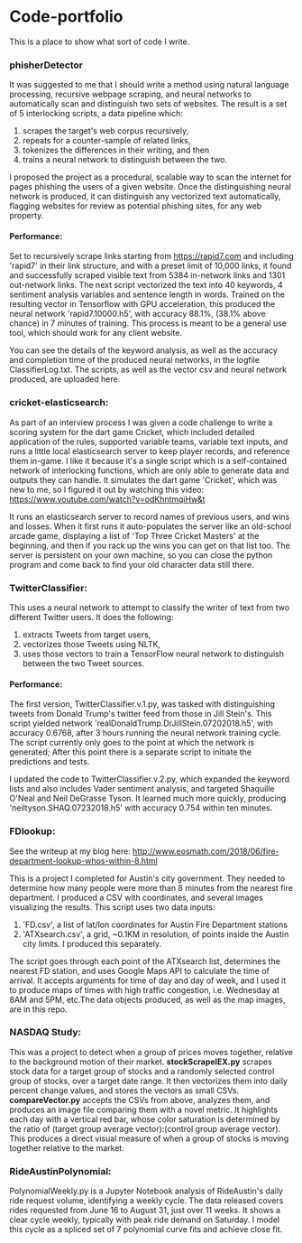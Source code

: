 # Code-portfolio
This is a place to show what sort of code I write.

### phisherDetector
It was suggested to me that I should write a method using natural language processing, recursive webpage scraping, and neural networks to automatically scan and distinguish two sets of websites. The result is a set of 5 interlocking scripts, a data pipeline which: 
1. scrapes the target's web corpus recursively, 
2. repeats for a counter-sample of related links, 
3. tokenizes the differences in their writing, and then 
4. trains a neural network to distinguish between the two.

I proposed the project as a procedural, scalable way to scan the internet for pages phishing the users of a given website. Once the distinguishing neural network is produced, it can distinguish any vectorized text automatically, flagging websites for review as potential phishing sites, for any web property.

#### Performance:
Set to recursively scrape links starting from https://rapid7.com and including 'rapid7' in their link structure, and with a preset limit of 10,000 links, it found and successfully scraped visible text from 5384 in-network links and 1301 out-network links. The next script vectorized the text into 40 keywords, 4 sentiment analysis variables and sentence length in words. Trained on the resulting vector in Tensorflow with GPU acceleration, this produced the neural network 'rapid7.10000.h5', with accuracy 88.1%, (38.1% above chance) in 7 minutes of training. This process is meant to be a general use tool, which should work for any client website.

You can see the details of the keyword analysis, as well as the accuracy and completion time of the produced neural networks, in the logfile ClassifierLog.txt. The scripts, as well as the vector csv and neural network produced, are uploaded here. 

### cricket-elasticsearch:
As part of an interview process I was given a code challenge to write a scoring system for the dart game Cricket, which included detailed application of the rules, supported variable teams, variable text inputs, and runs a little local elasticsearch server to keep player records, and reference them in-game. I like it because it's a single script which is a self-contained network of interlocking functions, which are only able to generate data and outputs they can handle. It simulates the dart game 'Cricket', which was new to me, so I figured it out by watching this video: https://www.youtube.com/watch?v=odKhntmqiHw&t

It runs an elasticsearch server to record names of previous users, and wins and losses. When it first runs it auto-populates the server like an old-school arcade game, displaying a list of 'Top Three Cricket Masters' at the beginning, and then if you rack up the wins you can get on that list too. The server is persistent on your own machine, so you can close the python program and come back to find your old character data still there.

### TwitterClassifier: 
This uses a neural network to attempt to classify the writer of text from two different Twitter users.
It does the following:
1. extracts Tweets from target users, 
2. vectorizes those Tweets using NLTK,
3. uses those vectors to train a TensorFlow neural network to distinguish between the two Tweet sources.

#### Performance: 
The first version, TwitterClassifier.v.1.py, was tasked with distinguishing tweets from Donald Trump's twitter feed from those in Jill Stein's. This script yielded network 'realDonaldTrump.DrJillStein.07202018.h5', with accuracy 0.6768, after 3 hours running the neural network training cycle. The script currently only goes to the point at which the network is generated; After this point there is a separate script to initiate the predictions and tests.

I updated the code to TwitterClassifier.v.2.py, which expanded the keyword lists and also includes Vader sentiment analysis, and targeted Shaquille O'Neal and Neil DeGrasse Tyson. It learned much more quickly, producing 'neiltyson.SHAQ.07232018.h5' with accuracy 0.754 within ten minutes.

### FDlookup:
See the writeup at my blog here: http://www.eosmath.com/2018/06/fire-department-lookup-whos-within-8.html

This is a project I completed for Austin's city government. They needed to determine how many people were more than 8 minutes from the nearest fire department. I produced a CSV with coordinates, and several images visualizing the results.
This script uses two data inputs: 
1. 'FD.csv', a list of lat/lon coordinates for Austin Fire Department stations
2. 'ATXsearch.csv', a grid, ~0.1KM in resolution, of points inside the Austin city limits. I produced this separately. 

The script goes through each point of the ATXsearch list, determines the nearest FD station, and uses Google Maps API to calculate the time of arrival. It accepts arguments for time of day and day of week, and I used it to produce maps of times with high traffic congestion, i.e. Wednesday at 8AM and 5PM, etc.The data objects produced, as well as the map images, are in this repo.

### NASDAQ Study:
This was a project to detect when a group of prices moves together, relative to the background motion of their market.
**stockScrapeIEX.py** scrapes stock data for a target group of stocks and a randomly selected control group of stocks, over a target date range. It then vectorizes them into daily percent change values, and stores the vectors as small CSVs.
**compareVector.py** accepts the CSVs from above, analyzes them, and produces an image file comparing them with a novel metric. It highlights each day with a vertical red bar, whose color saturation is determined by the ratio of (target group average vector):(control group average vector). This produces a direct visual measure of when a group of stocks is moving together relative to the market.

### RideAustinPolynomial:
PolynomialWeekly.py is a Jupyter Notebook analysis of RideAustin's daily ride request volume, identifying a weekly cycle. The data released covers rides requested from June 16 to August 31, just over 11 weeks. It shows a clear cycle weekly, typically with peak ride demand on Saturday. I model this cycle as a spliced set of 7 polynomial curve fits and achieve close fit.
